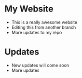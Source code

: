 # My Website

- This is a really awesome website
- Editing this from another branch
- More updates to my repo

# Updates
- New updates will come soon
- More updates
